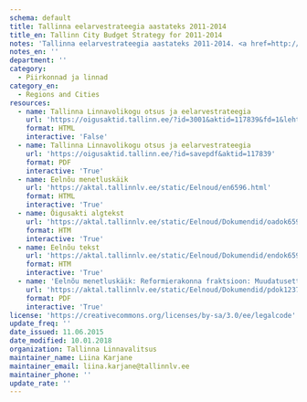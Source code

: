 ```yaml
---
schema: default
title: Tallinna eelarvestrateegia aastateks 2011-2014
title_en: Tallinn City Budget Strategy for 2011-2014
notes: 'Tallinna eelarvestrateegia aastateks 2011-2014. <a href=http://www.tallinn.ee/eelarve>Tallinna eelarved</a>.'
notes_en: ''
department: ''
category:
  - Piirkonnad ja linnad
category_en:
  - Regions and Cities
resources:
  - name: Tallinna Linnavolikogu otsus ja eelarvestrateegia
    url: 'https://oigusaktid.tallinn.ee/?id=3001&aktid=117839&fd=1&leht=1&q_sort=elex_akt.akt_vkp'
    format: HTML
    interactive: 'False'
  - name: Tallinna Linnavolikogu otsus ja eelarvestrateegia
    url: 'https://oigusaktid.tallinn.ee/?id=savepdf&aktid=117839'
    format: PDF
    interactive: 'True'
  - name: Eelnõu menetluskäik
    url: 'https://aktal.tallinnlv.ee/static/Eelnoud/en6596.html'
    format: HTML
    interactive: 'True'
  - name: Õigusakti algtekst
    url: 'https://aktal.tallinnlv.ee/static/Eelnoud/Dokumendid/oadok6596.htm'
    format: HTM
    interactive: 'True'
  - name: Eelnõu tekst
    url: 'https://aktal.tallinnlv.ee/static/Eelnoud/Dokumendid/endok6596.htm'
    format: HTM
    interactive: 'True'
  - name: 'Eelnõu menetluskäik: Reformierakonna fraktsioon: Muudatusettepanekud'
    url: 'https://aktal.tallinnlv.ee/static/Eelnoud/Dokumendid/pdok12375.pdf'
    format: PDF
    interactive: 'True'
license: 'https://creativecommons.org/licenses/by-sa/3.0/ee/legalcode'
update_freq: ''
date_issued: 11.06.2015
date_modified: 10.01.2018
organization: Tallinna Linnavalitsus
maintainer_name: Liina Karjane
maintainer_email: liina.karjane@tallinnlv.ee
maintainer_phone: ''
update_rate: ''
---
```


